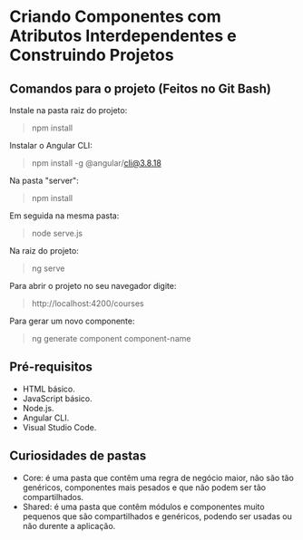 # Criando Componentes com Atributos Interdependentes e Construindo Projetos 

## Comandos para o projeto (Feitos no Git Bash)
Instale na pasta raiz do projeto:
>npm install<br>

Instalar o Angular CLI:
>npm install -g @angular/cli@3.8.18

Na pasta "server":
>npm install

Em seguida na mesma pasta:
>node serve.js

Na raiz do projeto:
>ng serve

Para abrir o projeto no seu navegador digite:
>http://localhost:4200/courses

Para gerar um novo componente:
>ng generate component component-name

## Pré-requisitos
- HTML básico. <br>
- JavaScript básico. <br>
- Node.js. <br>
- Angular CLI. <br>
- Visual Studio Code. <br>

## Curiosidades de pastas
- Core: é uma pasta que contêm uma regra de negócio maior, não são tão genéricos, componentes mais pesados e que não podem ser tão compartilhados.
- Shared: é uma pasta que contêm módulos e componentes muito pequenos que são compartilhados e genéricos, podendo ser usadas ou não durente a aplicação. 
